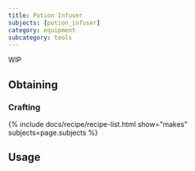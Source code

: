 ```yaml
---
title: Potion Infuser
subjects: [potion_infuser]
category: equipment
subcategory: tools
---
```


WIP

Obtaining
---------

### Crafting
{% include docs/recipe/recipe-list.html show="makes" subjects=page.subjects %}

Usage
-----
